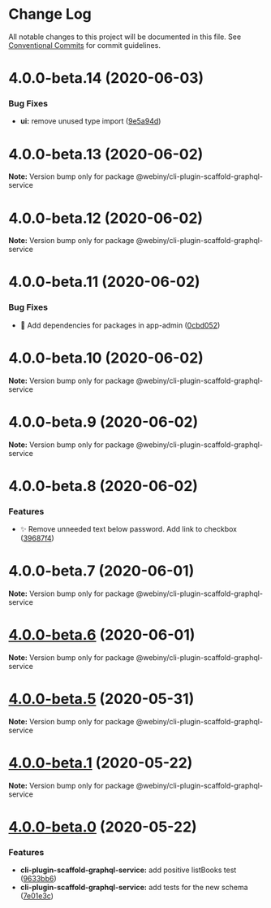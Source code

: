 # Change Log

All notable changes to this project will be documented in this file.
See [Conventional Commits](https://conventionalcommits.org) for commit guidelines.

# 4.0.0-beta.14 (2020-06-03)


### Bug Fixes

* **ui:** remove unused type import ([9e5a94d](https://github.com/webiny/webiny-js/commit/9e5a94d7b6bb4cb7c44b84c876dd130ec05f6507))





# 4.0.0-beta.13 (2020-06-02)

**Note:** Version bump only for package @webiny/cli-plugin-scaffold-graphql-service





# 4.0.0-beta.12 (2020-06-02)

**Note:** Version bump only for package @webiny/cli-plugin-scaffold-graphql-service





# 4.0.0-beta.11 (2020-06-02)


### Bug Fixes

* 🐛  Add dependencies for packages in app-admin ([0cbd052](https://github.com/webiny/webiny-js/commit/0cbd0526d90bba17f0ef5b00b29a35d84bbd831a))





# 4.0.0-beta.10 (2020-06-02)

**Note:** Version bump only for package @webiny/cli-plugin-scaffold-graphql-service





# 4.0.0-beta.9 (2020-06-02)

**Note:** Version bump only for package @webiny/cli-plugin-scaffold-graphql-service





# 4.0.0-beta.8 (2020-06-02)


### Features

* ✨  Remove unneeded text below password. Add link to checkbox ([39687f4](https://github.com/webiny/webiny-js/commit/39687f42f17c0066c681c16745ab9c37d5759f08))





# 4.0.0-beta.7 (2020-06-01)

**Note:** Version bump only for package @webiny/cli-plugin-scaffold-graphql-service





# [4.0.0-beta.6](https://github.com/webiny/webiny-js/compare/v4.0.0-beta.5...v4.0.0-beta.6) (2020-06-01)

**Note:** Version bump only for package @webiny/cli-plugin-scaffold-graphql-service





# [4.0.0-beta.5](https://github.com/webiny/webiny-js/compare/v4.0.0-beta.4...v4.0.0-beta.5) (2020-05-31)

**Note:** Version bump only for package @webiny/cli-plugin-scaffold-graphql-service





# [4.0.0-beta.1](https://github.com/webiny/webiny-js/compare/v4.0.0-beta.0...v4.0.0-beta.1) (2020-05-22)

**Note:** Version bump only for package @webiny/cli-plugin-scaffold-graphql-service





# [4.0.0-beta.0](https://github.com/webiny/webiny-js/compare/v1.15.1...v4.0.0-beta.0) (2020-05-22)


### Features

* **cli-plugin-scaffold-graphql-service:** add positive listBooks test ([9633bb6](https://github.com/webiny/webiny-js/commit/9633bb6f25f12cd9e143c580eda4246a85a2fabd))
* **cli-plugin-scaffold-graphql-service:** add tests for the new schema ([7e01e3c](https://github.com/webiny/webiny-js/commit/7e01e3c1fd91e28092a932ee7da08ee67d920219))
